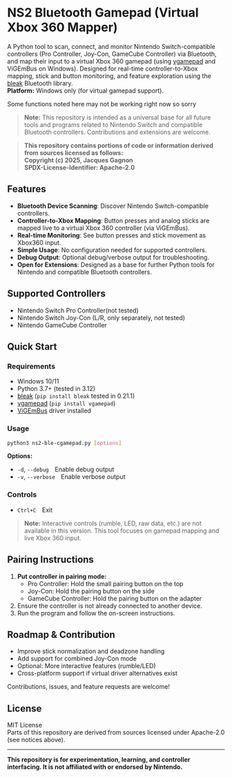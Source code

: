 # NS2 Bluetooth Gamepad (Virtual Xbox 360 Mapper)

A Python tool to scan, connect, and monitor Nintendo Switch-compatible controllers (Pro Controller, Joy-Con, GameCube Controller) via Bluetooth, and map their input to a virtual Xbox 360 gamepad (using [vgamepad](https://github.com/yannbouteiller/vgamepad) and ViGEmBus on Windows). Designed for real-time controller-to-Xbox mapping, stick and button monitoring, and feature exploration using the [bleak](https://github.com/hbldh/bleak) Bluetooth library.<br>
**Platform:** Windows only (for virtual gamepad support).

Some functions noted here may not be working right now so sorry 

> **Note:** This repository is intended as a universal base for all future tools and programs related to Nintendo Switch and compatible Bluetooth controllers. Contributions and extensions are welcome.

> **This repository contains portions of code or information derived from sources licensed as follows:**  
> **Copyright (c) 2025, Jacques Gagnon**  
> **SPDX-License-Identifier: Apache-2.0**

## Features

- **Bluetooth Device Scanning**: Discover Nintendo Switch-compatible controllers.
- **Controller-to-Xbox Mapping**: Button presses and analog sticks are mapped live to a virtual Xbox 360 controller (via ViGEmBus).
- **Real-time Monitoring**: See button presses and stick movement as Xbox360 input.
- **Simple Usage**: No configuration needed for supported controllers.
- **Debug Output**: Optional debug/verbose output for troubleshooting.
- **Open for Extensions**: Designed as a base for further Python tools for Nintendo and compatible Bluetooth controllers.

## Supported Controllers

- Nintendo Switch Pro Controller(not tested)
- Nintendo Switch Joy-Con (L/R, only separately, not tested)
- Nintendo GameCube Controller

## Quick Start

### Requirements

- Windows 10/11
- Python 3.7+ (tested in 3.12)
- [bleak](https://pypi.org/project/bleak/) (`pip install bleak` tested in 0.21.1)
- [vgamepad](https://pypi.org/project/vgamepad/) (`pip install vgamepad`)
- [ViGEmBus](https://vigembusdriver.com) driver installed

### Usage

```bash
python3 ns2-ble-cgamepad.py [options]
```

**Options:**

- `-d`, `--debug` Enable debug output
- `-v`, `--verbose` Enable verbose output

### Controls

- `Ctrl+C` Exit

> **Note:** Interactive controls (rumble, LED, raw data, etc.) are not available in this version. This tool focuses on gamepad mapping and live Xbox 360 input.

## Pairing Instructions

1. **Put controller in pairing mode:**
   - Pro Controller: Hold the small pairing button on the top
   - Joy-Con: Hold the pairing button on the side
   - GameCube Controller: Hold the pairing button on the adapter
2. Ensure the controller is not already connected to another device.
3. Run the program and follow the on-screen instructions.

## Roadmap & Contribution

- Improve stick normalization and deadzone handling
- Add support for combined Joy-Con mode
- Optional: More interactive features (rumble/LED)
- Cross-platform support if virtual driver alternatives exist

Contributions, issues, and feature requests are welcome!

## License

MIT License  
Parts of this repository are derived from sources licensed under Apache-2.0 (see notices above).

---

**This repository is for experimentation, learning, and controller interfacing. It is not affiliated with or endorsed by Nintendo.**
